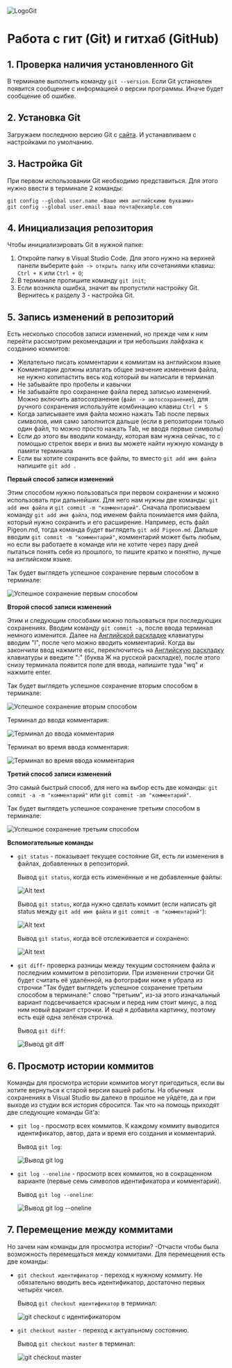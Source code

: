 ![LogoGit](Git-Logo-2Color.png)
# Работа с гит (Git) и гитхаб (GitHub)

## 1. Проверка наличия установленного Git

В терминале выполнить команду `git --version`.
 Если Git установлен появится сообщение с информацией о версии программы. Иначе будет сообщение об ошибке.

## 2. Установка Git 

Загружаем последнюю версию Git с [сайта](https://git-scm.com/downloads). И устанавливаем с настройками по умолчанию.

## 3. Настройка Git

При первом использовании Git необходимо представиться.
Для этого нужно ввести в терминале 2 команды:
```
git config --global user.name «Ваше имя английскими буквами»
git config --global user.email ваша почта@example.com
```

## 4. Инициализация репозитория

Чтобы инициализировать Git в нужной папке:

1. Откройте папку в Visual Studio Code. Для этого нужно на верхней панели выберите `файл -> открыть папку` или сочетаниями клавиш: `Ctrl + K` или `Ctrl + O`;
2. В терминале пропишите команду `git init`;
3. Если возникла ошибка, значит вы пропустили настройку Git. Вернитесь к разделу 3 - настройка Git.

## 5. Запись изменений в репозиторий

Есть несколько способов записи изменений, но прежде чем к ним перейти рассмотрим рекомендации и три небольших лайфхака к созданию коммитов:

* Желательно писать комментарии к коммитам на английском языке
* Комментарии должны излагать общее значение изменения файла, не нужно копипастить весь код который вы написали в терминал
* Не забывайте про пробелы и кавычки
* Не забывайте про сохранение файла перед записью изменений. Можно включить автосохранение (`файл -> автосохранение`), для ручного сохранения используйте комбинацию клавиш `Ctrl + S`
* Когда записываете имя файла можно нажать Tab после первых символов, имя само заполнится дальше (если в репозитории только один файл, то можно просто нажать Tab, не вводя первые символы)
* Если до этого вы вводили команду, которая вам нужна сейчас, то с помощью стрелок вверх и вниз вы можете найти нужную команду в памяти терминала
* Если вы хотите сохранить все файлы, то вместо `git add имя файла` напишите `git add .`

**Первый способ записи изменений**

Этим способом нужно пользоваться при первом сохранении и можно использовать при дальнейших. Для него нам нужны две команды: `git add имя файла` и `git commit -m "комментарий"`. Сначала прописываем команду `git add имя файла`, под именем файла понимается имя файла, который нужно сохранить и его расширение. Например, есть файл Pigeon.md, тогда команда будет выглядеть `git add Pigeon.md`. Дальше вводим `git commit -m "комментарий"`, комментарий может быть любым, но если вы работаете в команде или не хотите через пару дней пытаться понять себя из прошлого, то пишите кратко и понятно, лучше на английском языке.

Так будет выглядеть успешное сохранение первым способом в терминале:

![Успешное сохранение первым способом](image.png)

**Второй способ записи изменений**

Этим и следующим способами можно пользоваться при последующих сохранениях. Вводим команду `git commit -a`, после ввода терминал немного изменится. Далее на <u>Английской раскладке</u> клавиатуры вводим "I", после чего можно вводить комментарий. Когда вы закончили ввод нажмите esc, переключитесь на <u>Английскую раскладку</u> клавиатуры и введите ":" (буква Ж на русской раскладке), после этого снизу терминала появится поле для ввода, напишите туда "wq" и нажмите enter.

Так будет выглядеть успешное сохранение вторым способом в терминале:

![Успешное сохранение вторым способом](image-1.png)

Терминал до ввода комментария:

![Терминал до ввода комментария](image-8.png)

Терминал во время ввода комментария:

![Терминал во время ввода комментария](image-7.png)

**Третий способ записи изменений**

Это самый быстрый способ, для него на выбор есть две команды: `git commit -a -m "комментарий"` или `git commit -am "комментарий"`.

Так будет выглядеть успешное сохранение третьим способом в терминале:

![Успешное сохранение третьим способом](image-9.png)

**Вспомогательные команды**

* `git status` - показывает текущее состояние Git, есть ли изменения в файлах, добавленных в репозиторий. 

    Вывод `git status`, когда есть изменённые и не добавленные файлы:

    ![Alt text](image-2.png)

    Вывод `git status`, когда нужно сделать коммит (если написать git status между `git add имя файла` и `git commit -m "комментарий"`):

    ![Alt text](image-3.png)

    Вывод `git status`, когда всё отслеживается и сохранено:

    ![Alt text](image-11.png)

* `git diff`- проверка разницы между текущим состоянием файла и последним коммитом в репозитории. При изменении строчки Git будет считать её удалённой, на фотографии ниже я убрала из строчки "Так будет выглядеть успешное сохранение третьим способом в терминале:" слово "третьим", из-за этого изначальный вариант подсвечивается красным и перед  ним стоит минус, а под ним новый вариант строчки. И ещё я добавила картинку, поэтому есть ещё одна зелёная строчка.

    Вывод `git diff`:

    ![Вывод git diff](image-10.png)

## 6. Просмотр истории коммитов

Команды для просмотра истории коммитов могут пригодиться, если вы хотите вернуться к старой версии вашей работы. На обычных сохранениях в Visual Studio вы далеко в прошлое не уйдёте, да и при выходе из студии вся история сбросится. Так что на помощь приходят две следующие команды Git'a:

* `git log` - просмотр всех коммитов. К каждому коммиту выводится идентификатор, автор, дата и время его создания и комментарий.

    Вывод `git log`:

    ![Вывод git log](image-4.png)

* `git log --oneline` - просмотр всех коммитов, но в сокращенном варианте (первые семь символов идентификатора и комментарий).

    Вывод `git log --oneline`:

    ![Вывод git log --oneline](image-5.png)

## 7. Перемещение между коммитами

Но зачем нам команды для просмотра истории? -Отчасти чтобы была возможность перемещаться между коммитами. Для перемещения есть две команды:

* `git checkout идентификатор` - переход к нужному коммиту. Не обязательно вводить весь идентификатор, достаточно первых четырёх чисел.

    Вывод `git checkout идентификатор` в терминал:

    ![git checkout с идентификатором](image-12.png)

* `git checkout master` - переход к актуальному состоянию.

    Вывод `git checkout master` в терминал:

    ![git checkout master](image-13.png)